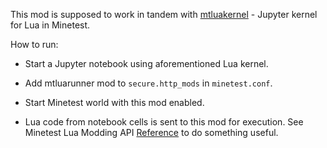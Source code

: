 This mod is supposed to work in tandem with [mtluakernel](https://github.com/eugenefil/mtluakernel) - Jupyter kernel for Lua in Minetest.

How to run:

- Start a Jupyter notebook using aforementioned Lua kernel.

- Add mtluarunner mod to `secure.http_mods` in `minetest.conf`.

- Start Minetest world with this mod enabled.

- Lua code from notebook cells is sent to this mod for execution. See Minetest Lua Modding API [Reference](https://github.com/minetest/minetest/blob/master/doc/lua_api.md) to do something useful.
